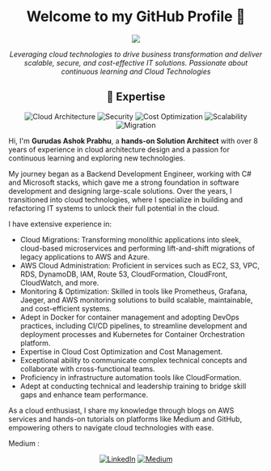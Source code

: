 <h1 align="center">Welcome to my GitHub Profile 👋</h1>

<p align="center">
  <img src="https://readme-typing-svg.herokuapp.com/?lines=AWS+Certified+Solutions+Architect;Cloud+Innovation+Leader;Global+IT+Strategist;Continuous+Learner;Developer&center=true&width=800&height=50">
</p>

<p align="center">
  <i>Leveraging cloud technologies to drive business transformation and deliver scalable, secure, and cost-effective IT solutions. Passionate about continuous learning and Cloud Technologies</i>
</p>

<h2 align="center">🚀 Expertise</h2>

<p align="center">
  <img src="https://img.shields.io/badge/Cloud%20Architecture-FF9900?style=for-the-badge&logo=amazon-aws&logoColor=white" alt="Cloud Architecture">
  <img src="https://img.shields.io/badge/Security-5C2D91?style=for-the-badge&logo=azure-devops&logoColor=white" alt="Security">
  <img src="https://img.shields.io/badge/Cost%20Optimization-00C7B7?style=for-the-badge&logo=netlify&logoColor=white" alt="Cost Optimization">
  <img src="https://img.shields.io/badge/Scalability-009639?style=for-the-badge&logo=elastic&logoColor=white" alt="Scalability">
  <img src="https://img.shields.io/badge/Migration%20-4285F4?style=for-the-badge&logo=google-cloud&logoColor=white" alt="Migration">
</p>

Hi, I'm **Gurudas Ashok Prabhu**, a **hands-on Solution Architect** with over 8 years of experience in cloud architecture design and a passion for continuous learning and exploring new technologies.

My journey began as a Backend Development Engineer, working with C# and Microsoft stacks, which gave me a strong foundation in software development and designing large-scale solutions. Over the years, I transitioned into cloud technologies, where I specialize in building and refactoring IT systems to unlock their full potential in the cloud.

I have extensive experience in:
* Cloud Migrations: Transforming monolithic applications into sleek, cloud-based microservices and performing lift-and-shift migrations of legacy applications to AWS and Azure.
* AWS Cloud Administration: Proficient in services such as EC2, S3, VPC, RDS, DynamoDB, IAM, Route 53, CloudFormation, CloudFront, CloudWatch, and more.
* Monitoring & Optimization: Skilled in tools like Prometheus, Grafana, Jaeger, and AWS monitoring solutions to build scalable, maintainable, and cost-efficient systems.
* Adept in Docker for container management and adopting DevOps practices, including CI/CD pipelines, to streamline development and deployment processes and Kubernetes for Container Orchestration platform.
* Expertise in Cloud Cost Optimization and Cost Management.
* Exceptional ability to communicate complex technical concepts and collaborate with cross-functional teams.
* Proficiency in infrastructure automation tools like CloudFormation.
* Adept at conducting technical and leadership training to bridge skill gaps and enhance team performance.

As a cloud enthusiast, I share my knowledge through blogs on AWS services and hands-on tutorials on platforms like Medium and GitHub, empowering others to navigate cloud technologies with ease.

Medium : 

<p align="center">
  <a href="[https://www.linkedin.com/in/janarthanan-ravikumar](https://www.linkedin.com/in/gurudas-prabhu/)☁️" target="_blank"><img src="https://img.shields.io/badge/LinkedIn-%230077B5.svg?&style=for-the-badge&logo=linkedin&logoColor=white" alt="LinkedIn"></a>
  <a href="" target="_blank"><img src="https://img.shields.io/badge/Website-%23FF4713.svg?&style=for-the-badge&logo=medium&logoColor=black" alt="Medium"></a>
</p>

